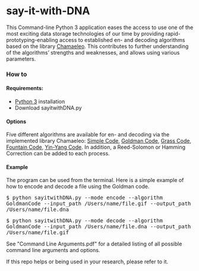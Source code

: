 # say-it-with-DNA
This Command-line Python 3 application eases the access to use one of the most exciting data storage technologies of our time by providing rapid-prototyping-enabling access to established en- and decoding algorithms based on the library [Chamaeleo](https://github.com/ntpz870817/Chamaeleo). This contributes to further understanding of the algorithms’ strengths and weaknesses, and allows using various parameters.

### How to
#### Requirements: 
   * [Python 3](https://www.python.org/downloads/) installation
   * Download sayitwithDNA.py


#### Options
Five different algorithms are available for en- and decoding via the implemented library Chamaeleo: 
[Simple Code](https://www.researchgate.net/profile/George_Church/publication/230698422_Next-Generation_Digital_Information_Storage_in_DNA/links/550c03e60cf2b2450b4e5103/Next-Generation-Digital-Information-Storage-in-DNA.pdf), [Goldman Code](https://www.nature.com/articles/nature11875), [Grass Code](https://www.researchgate.net/publication/272029638_Robust_Chemical_Preservation_of_Digital_Information_on_DNA_in_Silica_with_Error-Correcting_Codes), [Fountain Code](https://www.biorxiv.org/content/10.1101/074237v4.full.pdf), [Yin-Yang Code](https://www.biorxiv.org/content/biorxiv/early/2020/02/20/829721.full.pdf). 
In addition, a Reed-Solomon or Hamming Correction can be added to each process.

#### Example

The program can be used from the terminal. Here is a simple example of how to encode and decode a file using the Goldman code.

<samp>$ python sayitwithDNA.py --mode encode --algorithm GoldmanCode --input_path /Users/name/file.gif --output_path /Users/name/file.dna

<samp>$ python sayitwithDNA.py --mode decode --algorithm GoldmanCode --input_path /Users/name/file.dna --output_path /Users/name/file.gif


See "Command Line Arguments.pdf" for a detailed listing of all possible command line arguments and options.



If this repo helps or being used in your research, please refer to it.

